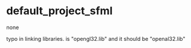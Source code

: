 # default_project_sfml
none

typo in linking libraries.
is "opengl32.lib" and it should be "openal32.lib"
